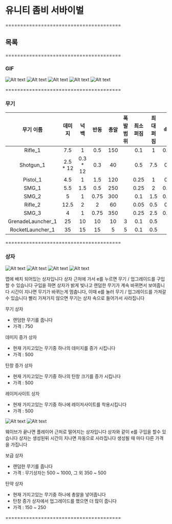 # 유니티 좀비 서바이벌
=======================================

## 목록

=======================================

### GIF
![Alt text](/Images/Image_1.gif)
![Alt text](/Images/Image_2.gif)
![Alt text](/Images/Image_3.gif)
![Alt text](/Images/Image_4.gif)
![Alt text](/Images/Image_5.gif)

=======================================

### 무기
|     무기 이름     |  데미지  |   넉백   | 반동 | 총알 | 폭발 범위 | 최소 퍼짐 | 최대 퍼짐 | 속도 | 반자동 |
|:-----------------:|:--------:|:--------:|:----:|:----:|:---------:|:---------:|:---------:|:----:|:------:|
|      Rifle_1      |    7.5   |     1    |  0.5 |  150 |           |    0.1    |     1     | 0.05 |        |
|     Shotgun_1     | 2.5 * 12 | 0.3 * 12 |  0.3 |  40  |           |    0.5    |    7.5    |  0.5 |    O   |
|      Pistol_1     |    4.5   |     1    |  1.5 |  120 |           |    0.25   |     1     |  0.1 |    O   |
|       SMG_1       |    5.5   |    1.5   |  0.5 |  250 |           |    0.25   |     2     | 0.11 |        |
|       SMG_2       |     5    |     1    | 0.75 |  300 |           |    0.1    |    1.5    | 0.06 |        |
|      Rifle_2      |   12.5   |     2    |   2  |  60  |           |    0.05   |    0.5    |  0.1 |    O   |
|       SMG_3       |     4    |     1    | 0.75 |  350 |           |    0.25   |    2.5    | 0.05 |        |
| GrenadeLauncher_1 |    25    |    10    |  10  |  10  |     3     |    0.1    |    0.5    |   2  |    O   |
|  RocketLauncher_1 |    35    |    15    |  15  |   5  |     5     |    0.1    |    0.5    |   2  |    O   |

=======================================

### 상자
![Alt text](/Images/Image_Box_1.png)
![Alt text](/Images/Image_Box_2.png)
![Alt text](/Images/Image_Box_3.png)
![Alt text](/Images/Image_Box_4.png)

맵에 배치 되어있는 상자입니다
상자 근처에 가서 e를 누르면 무기 / 업그레이드를 구입할 수 있습니다
구입을 하면 상자가 밝게 빛나고 랜덤한 무기가 계속 바뀌면서 보여줍니다
시간이 지나면 무기가 바뀌는게 멈춥니다, 이때 e를 눌러 무기 / 업그레이드를 가져갈 수 있습니다
빨리 가져가지 않으면 무기는 상자 속으로 들어가서 사라집니다

무기 상자
- 랜덤한 무기를 줍니다
- 가격 : 750

데미지 증가 상자
- 현재 가지고있는 무기중 하나의 데미지를 증가 시킵니다
- 가격 : 500

탄창 증가 상자
- 현재 가지고있는 무기중 하나의 탄창 크기를 증가 시킵니다
- 가격 : 500

레이저사이트 상자
- 현재 가지고있는 무기중 하나에 레이저사이트를 착용시킵니다
- 가격 : 500

![Alt text](/Images/Image_Crate_1.png)
![Alt text](/Images/Image_Crate_2.png)

웨이브가 끝나면 플레이어 근처로 떨어지는 상자입니다
상자와 같이 e를 구입을 할수 있습니다
상자는 생성된뒤 시간이 지나면 자동으로 사라집니다
생성될 때 마다 다른 가격을 가집니다

보급 상자
- 랜덤한 무기를 줍니다
- 가격 : 무기상자는 500 ~ 1000, 그 외 350 ~ 500

탄약 상자
- 현재 가지고있는 무기중 하나에 총알을 넣어줍니다
- 탄창 증가 상자에서 업그레이드를 했으면 더 많이 줍니다
- 가격 : 150 ~ 250

=======================================
